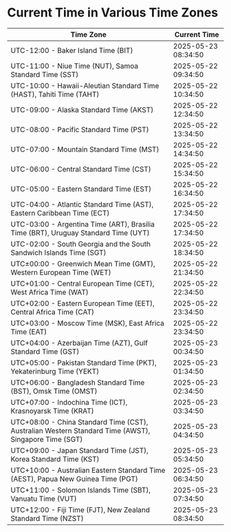 # Current Time in Various Time Zones

| Time Zone | Current Time |
|-----------|--------------|
| UTC-12:00 - Baker Island Time (BIT) | 2025-05-23 08:34:50 |
| UTC-11:00 - Niue Time (NUT), Samoa Standard Time (SST) | 2025-05-22 09:34:50 |
| UTC-10:00 - Hawaii-Aleutian Standard Time (HAST), Tahiti Time (TAHT) | 2025-05-22 10:34:50 |
| UTC-09:00 - Alaska Standard Time (AKST) | 2025-05-22 12:34:50 |
| UTC-08:00 - Pacific Standard Time (PST) | 2025-05-22 13:34:50 |
| UTC-07:00 - Mountain Standard Time (MST) | 2025-05-22 14:34:50 |
| UTC-06:00 - Central Standard Time (CST) | 2025-05-22 15:34:50 |
| UTC-05:00 - Eastern Standard Time (EST) | 2025-05-22 16:34:50 |
| UTC-04:00 - Atlantic Standard Time (AST), Eastern Caribbean Time (ECT) | 2025-05-22 17:34:50 |
| UTC-03:00 - Argentina Time (ART), Brasília Time (BRT), Uruguay Standard Time (UYT) | 2025-05-22 17:34:50 |
| UTC-02:00 - South Georgia and the South Sandwich Islands Time (SGT) | 2025-05-22 18:34:50 |
| UTC±00:00 - Greenwich Mean Time (GMT), Western European Time (WET) | 2025-05-22 21:34:50 |
| UTC+01:00 - Central European Time (CET), West Africa Time (WAT) | 2025-05-22 22:34:50 |
| UTC+02:00 - Eastern European Time (EET), Central Africa Time (CAT) | 2025-05-22 23:34:50 |
| UTC+03:00 - Moscow Time (MSK), East Africa Time (EAT) | 2025-05-22 23:34:50 |
| UTC+04:00 - Azerbaijan Time (AZT), Gulf Standard Time (GST) | 2025-05-23 00:34:50 |
| UTC+05:00 - Pakistan Standard Time (PKT), Yekaterinburg Time (YEKT) | 2025-05-23 01:34:50 |
| UTC+06:00 - Bangladesh Standard Time (BST), Omsk Time (OMST) | 2025-05-23 02:34:50 |
| UTC+07:00 - Indochina Time (ICT), Krasnoyarsk Time (KRAT) | 2025-05-23 03:34:50 |
| UTC+08:00 - China Standard Time (CST), Australian Western Standard Time (AWST), Singapore Time (SGT) | 2025-05-23 04:34:50 |
| UTC+09:00 - Japan Standard Time (JST), Korea Standard Time (KST) | 2025-05-23 05:34:50 |
| UTC+10:00 - Australian Eastern Standard Time (AEST), Papua New Guinea Time (PGT) | 2025-05-23 06:34:50 |
| UTC+11:00 - Solomon Islands Time (SBT), Vanuatu Time (VUT) | 2025-05-23 07:34:50 |
| UTC+12:00 - Fiji Time (FJT), New Zealand Standard Time (NZST) | 2025-05-23 08:34:50 |
